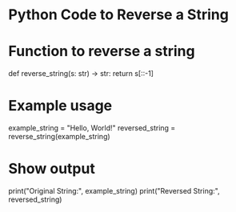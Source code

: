 
# Python Code to Reverse a String

# Function to reverse a string
def reverse_string(s: str) -> str:
    return s[::-1]

# Example usage
example_string = "Hello, World!"
reversed_string = reverse_string(example_string)

# Show output
print("Original String:", example_string)
print("Reversed String:", reversed_string)
